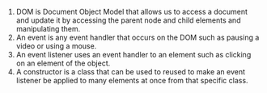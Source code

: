 1. DOM is Document Object Model that allows us to access a document and update it by accessing the parent node and child elements and manipulating them. 
2. An event is any event handler that occurs on the DOM such as pausing a video or using a mouse.
3. An event listener uses an event handler to an element such as clicking on an element of the object.
4. A constructor is a class that can be used to reused to make an event listener be applied to many elements at once from that specific class. 